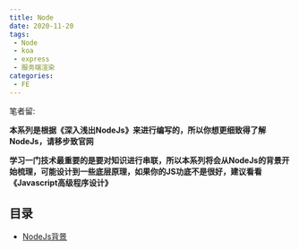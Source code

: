 ```yaml
---
title: Node
date: 2020-11-20
tags:
 - Node
 - koa
 - express
 - 服务端渲染
categories: 
 - FE
---
```



笔者留:

**本系列是根据《深入浅出NodeJs》来进行编写的，所以你想更细致得了解NodeJs，请移步致官网**

**学习一门技术最重要的是要对知识进行串联，所以本系列将会从NodeJs的背景开始梳理，可能设计到一些底层原理，如果你的JS功底不是很好，建议看看《Javascript高级程序设计》**

## 目录
+ [NodeJs背景](/FE/Node/01.Node背景.html)

